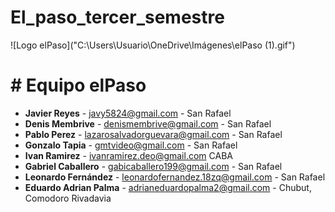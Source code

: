 # El_paso_tercer_semestre

![Logo elPaso]("C:\Users\Usuario\OneDrive\Imágenes\elPaso (1).gif")


# # Equipo elPaso

* **Javier Reyes** - javy5824@gmail.com - San Rafael
* **Denis Membrive** - denismembrive@gmail.com - San Rafael
* **Pablo Perez** - lazarosalvadorguevara@gmail.com - San Rafael
* **Gonzalo Tapia** - gmtvideo@gmail.com - San Rafael
* **Ivan Ramirez** - ivanramirez.deo@gmail.com CABA
* **Gabriel Caballero** - gabicaballero199@gmail.com - San Rafael
* **Leonardo Fernández** - leonardofernandez.18zq@gmail.com - San Rafael
* **Eduardo Adrian Palma** - adrianeduardopalma2@gmail.com - Chubut, Comodoro Rivadavia